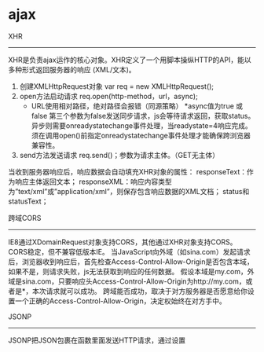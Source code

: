 ajax
===

XHR
___
XHR是负责ajax运作的核心对象。XHR定义了一个用脚本操纵HTTP的API，能以多种形式返回服务器的响应 (XML/文本)。
1. 创建XMLHttpRequest对象
	var req = new XMLHttpRequest();
2. open方法启动请求
	req.open(http-method，url，async);
	* URL使用相对路径，绝对路径会报错（同源策略）
	*async值为true 或 false
  第三个参数为false发送同步请求，js会等待请求返回，获取status。异步则需要onreadystatechange事件处理，当readystate=4响应完成。须在调用open()前指定onreadystatechange事件处理才能确保跨浏览器兼容性。 
3. send方法发送请求
	req.send()；参数为请求主体。（GET无主体）
	
当收到服务器响应后，响应数据会自动填充XHR对象的属性：
responseText：作为响应主体返回文本；
responseXML：响应内容类型为”text/xml”或”application/xml”，则保存包含响应数据的XML文档；
status和statusText；

跨域CORS
___
IE8通过XDomainRequest对象支持CORS，其他通过XHR对象支持CORS。CORS稳定，但不兼容低版本IE。
当JavaScript向外域（如sina.com）发起请求后，浏览器收到响应后，首先检查Access-Control-Allow-Origin是否包含本域，如果不是，则请求失败，js无法获取到响应的任何数据。
假设本域是my.com，外域是sina.com，只要响应头Access-Control-Allow-Origin为http://my.com，或者是*，本次请求就可以成功。
跨域能否成功，取决于对方服务器是否愿意给你设置一个正确的Access-Control-Allow-Origin，决定权始终在对方手中。

JSONP
___
JSONP把JSON包裹在函数里面发送HTTP请求，通过设置<script>的URL来发送跨域HTTP请求
*1、    通过script的src请求资源,浏览器允许跨域引用js,不受同源策略约束。
*2、    请求的资源中用回调函数的将数据进行包裹
*3、    调用方要定义回调函数

